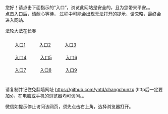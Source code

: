 您好！请点击下面指示的“入口”，浏览此网站是安全的，且为您带来平安。。 <br/>
点击入口后，请耐心等待， 过程中可能会出现无法打开的提示，请忽略，最终会进入网站. </br>

法轮大法在长春<br/>
<div style="padding:10px"><a style="margin:20px" target="_blank" href="https://d2n98rdigmj9nj.cloudfront.net/2Qpsp?olaysz" id="ccLink1" rel="nofollow">入口1</a> <a target="_blank" style="margin:20px" href="https://d3eflu2ilux4v8.cloudfront.net/2Qpsp?pyqjb" id="ccLink2" rel="nofollow">入口2</a> <a style="margin:20px" target="_blank" href="https://d3gxz3q6wd4kqc.cloudfront.net/2Qpsp?ylgbjr" id="ccLink3" rel="nofollow">入口3</a></div>

<div style="padding:10px" ><a style="margin:20px" target="_blank" href="https://d2n98rdigmj9nj.cloudfront.net/2Qpsp?olaysz" id="ccLink4" rel="nofollow">入口4</a> <a style="margin:20px" href="https://d3eflu2ilux4v8.cloudfront.net/2Qpsp?pyqjb" target="_blank" id="ccLink5" rel="nofollow">入口5</a> <a style="margin:20px" href="https://d3gxz3q6wd4kqc.cloudfront.net/2Qpsp?ylgbjr" target="_blank" id="ccLink6" rel="nofollow">入口6</a></div>

<div style="padding:10px"><a style="margin:20px" target="_blank" href="https://d2n98rdigmj9nj.cloudfront.net/2Qpsp?olaysz" id="ccLink7" rel="nofollow">入口7</a> <a style="margin:20px" href="https://d3eflu2ilux4v8.cloudfront.net/2Qpsp?pyqjb" target="_blank" id="ccLink8" rel="nofollow">入口8</a> <a style="margin:20px" target="_blank" href="https://d3gxz3q6wd4kqc.cloudfront.net/2Qpsp?ylgbjr" id="ccLink9" rel="nofollow">入口9</a></div>

<br/>



请复制并记住免翻墙网址 https://github.com/yntd/changchunzx (http后一定要加s)，在电脑或手机的浏览器均可访问。。<br/>

微信如提示停止访问该网页，须先点击右上角，选择浏览器打开。
